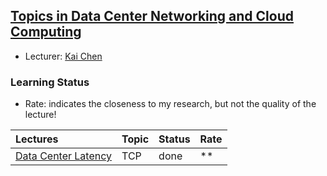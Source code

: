 ## [Topics in Data Center Networking and Cloud Computing](http://www.cse.ust.hk/~kaichen/courses/spring2013/comp6611/)

- Lecturer: [Kai Chen](http://www.cs.ust.hk/~kaichen/)

### Learning Status

- Rate: indicates the closeness to my research, but not the quality of the lecture!

| Lectures| Topic| Status| Rate|
|:-----|:-----|:-----|:-----|
|[Data Center Latency](http://www.cse.ust.hk/~kaichen/courses/spring2013/comp6611/lectures/D2TCP%20PPT.pdf)| TCP | done| ** |
